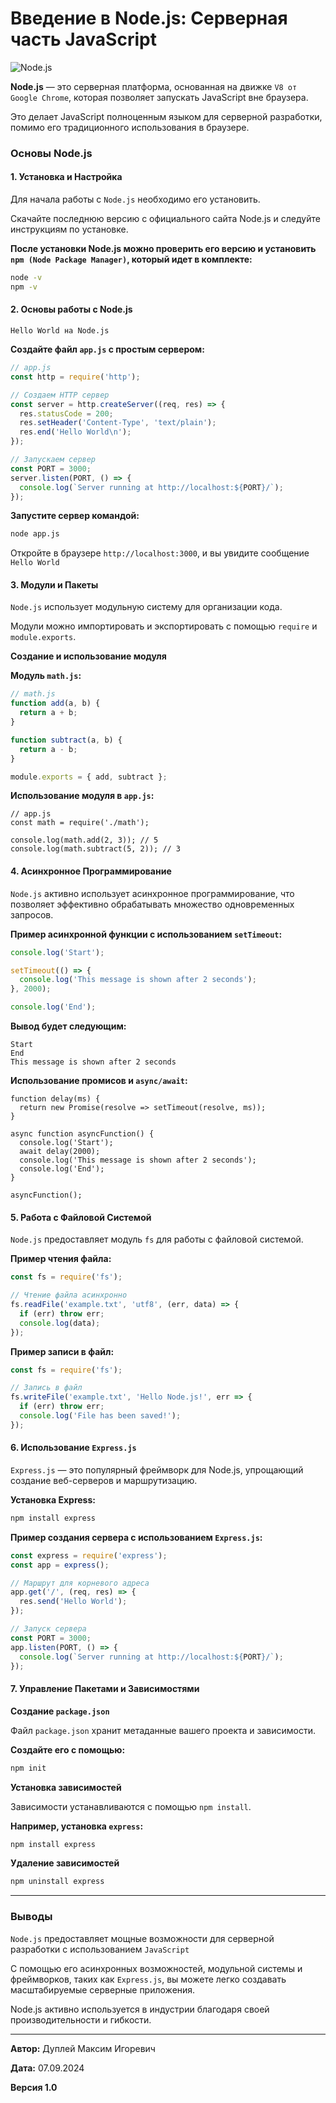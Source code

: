 # Введение в Node.js: Серверная часть JavaScript

![Node.js](https://github.com/user-attachments/assets/66c1617b-61fb-4618-ace8-24cad07ec824)

**Node.js** — это серверная платформа, основанная на движке `V8 от Google Chrome`, которая позволяет запускать JavaScript вне браузера.

Это делает JavaScript полноценным языком для серверной разработки, помимо его традиционного использования в браузере.

### Основы Node.js

#### 1. Установка и Настройка

Для начала работы с `Node.js` необходимо его установить.

Скачайте последнюю версию с официального сайта Node.js и следуйте инструкциям по установке.

**После установки Node.js можно проверить его версию и установить `npm (Node Package Manager)`, который идет в комплекте:**

```bash
node -v
npm -v
```

#### 2. Основы работы с Node.js

`Hello World на Node.js`

**Создайте файл `app.js` с простым сервером:**

```javascript
// app.js
const http = require('http');

// Создаем HTTP сервер
const server = http.createServer((req, res) => {
  res.statusCode = 200;
  res.setHeader('Content-Type', 'text/plain');
  res.end('Hello World\n');
});

// Запускаем сервер
const PORT = 3000;
server.listen(PORT, () => {
  console.log(`Server running at http://localhost:${PORT}/`);
});
```

**Запустите сервер командой:**

```bash
node app.js
```

Откройте в браузере `http://localhost:3000`, и вы увидите сообщение `Hello World`

#### 3. Модули и Пакеты

`Node.js` использует модульную систему для организации кода.

Модули можно импортировать и экспортировать с помощью `require` и `module.exports`.

**Создание и использование модуля**

**Модуль `math.js`:**

```javascript
// math.js
function add(a, b) {
  return a + b;
}

function subtract(a, b) {
  return a - b;
}

module.exports = { add, subtract };
```

**Использование модуля в `app.js`:**

```
// app.js
const math = require('./math');

console.log(math.add(2, 3)); // 5
console.log(math.subtract(5, 2)); // 3
```

#### 4. Асинхронное Программирование

`Node.js` активно использует асинхронное программирование, что позволяет эффективно обрабатывать множество одновременных запросов.

**Пример асинхронной функции с использованием `setTimeout`:**

```javascript
console.log('Start');

setTimeout(() => {
  console.log('This message is shown after 2 seconds');
}, 2000);

console.log('End');
```

**Вывод будет следующим:**

```
Start
End
This message is shown after 2 seconds
```

**Использование промисов и `async/await`:**

```
function delay(ms) {
  return new Promise(resolve => setTimeout(resolve, ms));
}

async function asyncFunction() {
  console.log('Start');
  await delay(2000);
  console.log('This message is shown after 2 seconds');
  console.log('End');
}

asyncFunction();
```

#### 5. Работа с Файловой Системой

`Node.js` предоставляет модуль `fs` для работы с файловой системой.

**Пример чтения файла:**

```javascript
const fs = require('fs');

// Чтение файла асинхронно
fs.readFile('example.txt', 'utf8', (err, data) => {
  if (err) throw err;
  console.log(data);
});
```

**Пример записи в файл:**

```javascript
const fs = require('fs');

// Запись в файл
fs.writeFile('example.txt', 'Hello Node.js!', err => {
  if (err) throw err;
  console.log('File has been saved!');
});
```

#### 6. Использование `Express.js`

`Express.js` — это популярный фреймворк для Node.js, упрощающий создание веб-серверов и маршрутизацию.

**Установка Express:**

```bash
npm install express
```

**Пример создания сервера с использованием `Express.js`:**

```javascript
const express = require('express');
const app = express();

// Маршрут для корневого адреса
app.get('/', (req, res) => {
  res.send('Hello World');
});

// Запуск сервера
const PORT = 3000;
app.listen(PORT, () => {
  console.log(`Server running at http://localhost:${PORT}/`);
});
```

#### 7. Управление Пакетами и Зависимостями

**Создание `package.json`**

Файл `package.json` хранит метаданные вашего проекта и зависимости.

**Создайте его с помощью:**

```bash
npm init
```

**Установка зависимостей**

Зависимости устанавливаются с помощью `npm install`.

**Например, установка `express`:**

```bash
npm install express
```

**Удаление зависимостей**

```bash
npm uninstall express
```

---

### Выводы

`Node.js` предоставляет мощные возможности для серверной разработки с использованием `JavaScript`

С помощью его асинхронных возможностей, модульной системы и фреймворков, таких как `Express.js`, вы можете легко создавать масштабируемые серверные приложения.

Node.js активно используется в индустрии благодаря своей производительности и гибкости.

---

**Автор:** Дуплей Максим Игоревич

**Дата:** 07.09.2024

**Версия 1.0**
